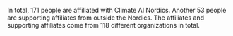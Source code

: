 In total, 171 people are affiliated with Climate AI Nordics. Another 53 people are supporting affiliates from outside the Nordics. The affiliates and supporting affiliates come from 118 different organizations in total.
